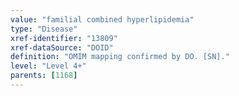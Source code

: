```yaml
---
value: "familial combined hyperlipidemia"
type: "Disease"
xref-identifier: "13809"
xref-dataSource: "DOID"
definition: "OMIM mapping confirmed by DO. [SN]."
level: "Level 4+"
parents: [1168]
---
```

